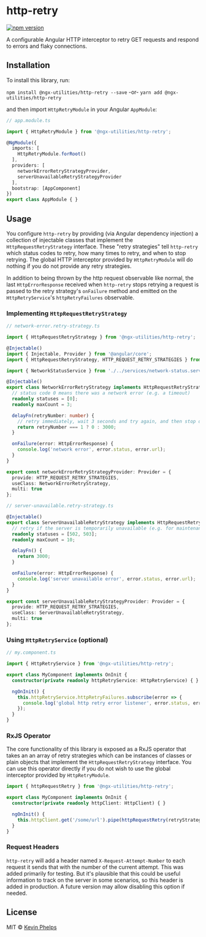 # http-retry

[![npm version](https://badge.fury.io/js/%40ngx-utilities%2Fhttp-retry.svg)](https://www.npmjs.com/package/@ngx-utilities/http-retry)

A configurable Angular HTTP interceptor to retry GET requests and respond to errors and flaky
connections.

## Installation

To install this library, run:

`npm install @ngx-utilities/http-retry --save` -or- `yarn add @ngx-utilities/http-retry`

and then import `HttpRetryModule` in your Angular `AppModule`:

```typescript
// app.module.ts

import { HttpRetryModule } from '@ngx-utilities/http-retry';

@NgModule({
  imports: [
    HttpRetryModule.forRoot()
  ],
  providers: [
    networkErrorRetryStrategyProvider,
    serverUnavailableRetryStrategyProvider
  ],
  bootstrap: [AppComponent]
})
export class AppModule { }

```

## Usage

You configure `http-retry` by providing (via Angular dependency injection) a collection of
injectable classes that implement the `HttpRequestRetryStrategy` interface. These "retry strategies"
tell `http-retry` which status codes to retry, how many times to retry, and when to stop
retrying. The global HTTP interceptor provided by `HttpRetryModule` will do nothing if you do not
provide any retry strategies.

In addition to being thrown by the http request observable like normal, the last `HttpErrorResponse`
received when `http-retry` stops retrying a request is passed to the retry strategy's `onFailure`
method and emitted on the `HttpRetryService`'s `httpRetryFailures` observable.

### Implementing `HttpRequestRetryStrategy`

```typescript
// network-error.retry-strategy.ts

import { HttpRequestRetryStrategy } from '@ngx-utilities/http-retry';

@Injectable()
import { Injectable, Provider } from '@angular/core';
import { HttpRequestRetryStrategy, HTTP_REQUEST_RETRY_STRATEGIES } from '@ngx-utilities/http-retry';

import { NetworkStatusService } from './../services/network-status.service';

@Injectable()
export class NetworkErrorRetryStrategy implements HttpRequestRetryStrategy {
  // status code 0 means there was a network error (e.g. a timeout)
  readonly statuses = [0];
  readonly maxCount = 3;

  delayFn(retryNumber: number) {
    // retry immediately, wait 3 seconds and try again, and then stop due the max count
    return retryNumber === 1 ? 0 : 3000;
  }

  onFailure(error: HttpErrorResponse) {
    console.log('network error', error.status, error.url);
  }
}

export const networkErrorRetryStrategyProvider: Provider = {
  provide: HTTP_REQUEST_RETRY_STRATEGIES,
  useClass: NetworkErrorRetryStrategy,
  multi: true
};
```

```typescript
// server-unavailable.retry-strategy.ts

@Injectable()
export class ServerUnavailableRetryStrategy implements HttpRequestRetryStrategy {
  // retry if the server is temporarily unavailable (e.g. for maintenance)
  readonly statuses = [502, 503];
  readonly maxCount = 10;

  delayFn() {
    return 3000;
  }

  onFailure(error: HttpErrorResponse) {
    console.log('server unavailable error', error.status, error.url);
  }
}

export const serverUnavailableRetryStrategyProvider: Provider = {
  provide: HTTP_REQUEST_RETRY_STRATEGIES,
  useClass: ServerUnavailableRetryStrategy,
  multi: true
};
```

### Using `HttpRetryService` (optional)

```typescript
// my.component.ts

import { HttpRetryService } from '@ngx-utilities/http-retry';

export class MyComponent implements OnInit {
  constructor(private readonly httpRetryService: HttpRetryService) { }

  ngOnInit() {
    this.httpRetryService.httpRetryFailures.subscribe(error => {
      console.log('global http retry error listener', error.status, error.url);
    });
  }
}
```

### RxJS Operator

The core functionality of this library is exposed as a RxJS operator that takes an an array of
retry strategies which can be instances of classes or plain objects that implement the
`HttpRequestRetryStrategy` interface. You can use this operator directly if you do not wish to use
the global interceptor provided by `HttpRetryModule`.

```typescript
import { httpRequestRetry } from '@ngx-utilities/http-retry';

export class MyComponent implements OnInit {
  constructor(private readonly httpClient: HttpClient) { }

  ngOnInit() {
    this.httpClient.get('/some/url').pipe(httpRequestRetry(retryStrategies)).subscribe();
  }
}
```

### Request Headers

`http-retry` will add a header named `X-Request-Attempt-Number` to each request it sends that
with the number of the current attempt. This was added primarily for testing. But it's plausible
that this could be useful information to track on the server in some scenarios, so this header is
added in production. A future version may allow disabling this option if needed.

## License

MIT © [Kevin Phelps](https://kevinphelps.me)
